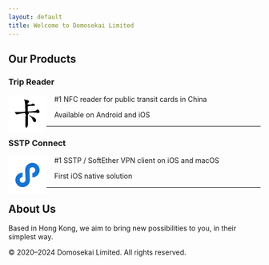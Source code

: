 ```yaml
---
layout: default
title: Welcome to Domosekai Limited
---
```


## Our Products

### Trip Reader

<a href='reader/index.html'><img align="left" width="76" height="76" src="reader-icon.png"/></a>

&nbsp;&nbsp;&nbsp;&nbsp;#1 NFC reader for public transit cards in China

&nbsp;&nbsp;&nbsp;&nbsp;Available on Android and iOS

---

### SSTP Connect

<a href='sstp/index.html'><img align="left" width="76" height="76" src="sstp-icon.png"/></a>

&nbsp;&nbsp;&nbsp;&nbsp;#1 SSTP / SoftEther VPN client on iOS and macOS
  
&nbsp;&nbsp;&nbsp;&nbsp;First iOS native solution

---

## About Us

Based in Hong Kong, we aim to bring new possibilities to you, in their simplest way.

© 2020–2024 Domosekai Limited.  All rights reserved.
